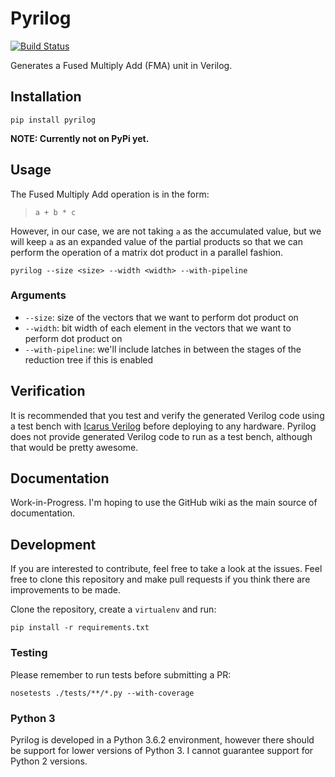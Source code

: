# Pyrilog

[![Build Status](https://travis-ci.com/xbili/pyrilog.svg?token=xyqyxbAevSn1zLgfHgcb&branch=master)](https://travis-ci.com/xbili/pyrilog)

Generates a Fused Multiply Add (FMA) unit in Verilog.

## Installation

`pip install pyrilog`

**NOTE: Currently not on PyPi yet.**

## Usage

The Fused Multiply Add operation is in the form:

> `a + b * c`

However, in our case, we are not taking `a` as the accumulated value, but we
will keep `a` as an expanded value of the partial products so that  we can
perform the operation of a matrix dot product in a parallel
fashion.

`pyrilog --size <size> --width <width> --with-pipeline`


### Arguments

* `--size`: size of the vectors that we want to perform dot product on
* `--width`: bit width of each element in the vectors that we want to perform dot
product on
* `--with-pipeline`: we'll include latches in between the stages of the
reduction tree if this is enabled


## Verification

It is recommended that you test and verify the generated Verilog code using a
test bench with [Icarus Verilog](http://iverilog.icarus.com/) before deploying
to any hardware. Pyrilog does not provide generated Verilog code to run as a
test bench, although that would be pretty awesome.


## Documentation

Work-in-Progress. I'm hoping to use the GitHub wiki as the main source of
documentation.


## Development

If you are interested to contribute, feel free to take a look at the issues.
Feel free to clone this repository and make pull requests if you think there
are improvements to be made.

Clone the repository, create a `virtualenv` and run:

`pip install -r requirements.txt`


### Testing

Please remember to run tests before submitting a PR:

`nosetests ./tests/**/*.py --with-coverage`


### Python 3

Pyrilog is developed in a Python 3.6.2 environment, however there should be
support for lower versions of Python 3. I cannot guarantee support for Python
2 versions.
